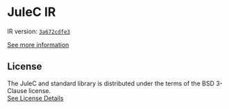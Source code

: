 # JuleC IR

IR version: [`3a672cdfe3`](https://github.com/julelang/jule/tree/3a672cdfe3c42efbc1081e802c190e96b813fb60)

[See more information](https://manual.jule.dev/getting-started/installation/compiling-from-source/compile-from-ir)

## License

The JuleC and standard library is distributed under the terms of the BSD 3-Clause license. \
[See License Details](./LICENSE)
